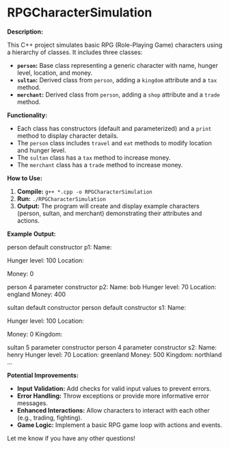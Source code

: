 # RPGCharacterSimulation

**Description:**

This C++ project simulates basic RPG (Role-Playing Game) characters using a hierarchy of classes. It includes three classes:

*   **`person`:** Base class representing a generic character with name, hunger level, location, and money.
*   **`sultan`:** Derived class from `person`, adding a `kingdom` attribute and a `tax` method.
*   **`merchant`:** Derived class from `person`, adding a `shop` attribute and a `trade` method.

**Functionality:**

*   Each class has constructors (default and parameterized) and a `print` method to display character details.
*   The `person` class includes `travel` and `eat` methods to modify location and hunger level.
*   The `sultan` class has a `tax` method to increase money.
*   The `merchant` class has a `trade` method to increase money.

**How to Use:**

1.  **Compile:** `g++ *.cpp -o RPGCharacterSimulation`
2.  **Run:** `./RPGCharacterSimulation`
3.  **Output:** The program will create and display example characters (person, sultan, and merchant) demonstrating their attributes and actions.

**Example Output:**

person default constructor
p1:
Name:

Hunger level: 100
Location:

Money:        0

 person 4 parameter constructor
p2:
Name:        bob
Hunger level: 70
Location:    england
Money:        400

 sultan default constructor
person default constructor
s1:
Name:

Hunger level: 100
Location:

Money:        0
Kingdom:

 sultan 5 parameter constructor
person 4 parameter constructor
s2:
Name:        henry
Hunger level: 70
Location:    greenland
Money:        500
Kingdom:      northland
...

**Potential Improvements:**

*   **Input Validation:** Add checks for valid input values to prevent errors.
*   **Error Handling:** Throw exceptions or provide more informative error messages.
*   **Enhanced Interactions:** Allow characters to interact with each other (e.g., trading, fighting).
*   **Game Logic:** Implement a basic RPG game loop with actions and events. 

Let me know if you have any other questions!